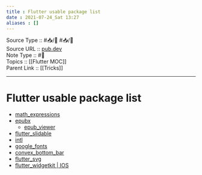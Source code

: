 ```yaml
---
title : Flutter usable package list
date : 2021-07-24_Sat 13:27
aliases : []
---
```

Source Type :: #📥/📄 #📥/💭 <br>
Source URL :: [pub.dev](https://pub.dev)<br>
Note Type :: #📝 <br>
Topics :: [[Flutter MOC]]<br>
Parent Link :: [[Tricks]]<br>

---
# Flutter usable package list
- [math_expressions](https://pub.dev/packages/math_expressions)
- [epubx](https://pub.dev/packages/epubx)
	- [epub_viewer](https://pub.dev/packages/epub_viewer)
- [flutter_slidable](https://pub.dev/packages/flutter_slidable)
- [intl](https://pub.dev/packages/intl)
- [google_fonts](https://pub.dev/packages/google_fonts)
- [convex_bottom_bar](https://pub.dev/packages/convex_bottom_bar)
- [flutter_svg](https://pub.dev/packages/flutter_svg)
- [flutter_widgetkit | IOS](https://pub.dev/packages/flutter_widgetkit)